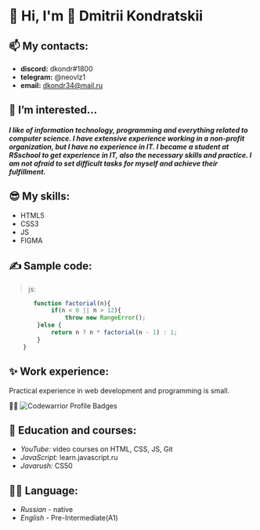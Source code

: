 # 👋 Hi, I'm 🧑 Dmitrii Kondratskii 

## **📫 My contacts:** 

  + **discord:**     dkondr#1800
  + **telegram:**    @neovlz1
  + **email:**       dkondr34@mail.ru


## **👀 I’m interested...**
#####   I like of information technology, programming and everything related to computer science. I have extensive experience working in a non-profit organization, but I have no experience in IT. I became a student at RSschool to get experience in IT, also the necessary skills and practice. I am not afraid to set difficult tasks for myself and achieve their fulfillment.

## **😎 My skills:** 
        
+ HTML5
+ CSS3  
+ JS
+ FIGMA 

 ## **✍ Sample code:**


   >  js: 
```javascript
       function factorial(n){ 
            if(n < 0 || n > 12){
                throw new RangeError();
        }else {
            return n ? n * factorial(n - 1) : 1;
        }
    }   
```

## **✨ Work experience:**
Practical experience in web development and programming is small.

🧘‍♂️ ![Codewarrior Profile Badges](https://www.codewars.com/users/dkondr/badges/small)

## **🌱 Education and courses:**
* *YouTube:* video courses on HTML, CSS, JS, Git
* *JavaScript:* learn.javascript.ru
* *Javarush:* CS50

## **💂‍♂️ Language:**
* *Russian* - native 
* *English* - Pre-Intermediate(A1)